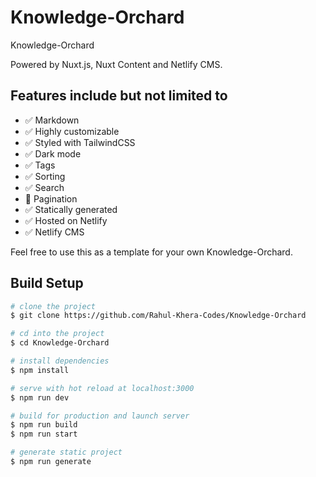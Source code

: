 # Knowledge-Orchard 

Knowledge-Orchard

Powered by Nuxt.js, Nuxt Content and Netlify CMS.

## Features include but not limited to

- ✅ Markdown
- ✅ Highly customizable
- ✅ Styled with TailwindCSS
- ✅ Dark mode
- ✅ Tags
- ✅ Sorting
- ✅ Search
- 🚧 Pagination
- ✅ Statically generated
- ✅ Hosted on Netlify
- ✅ Netlify CMS

Feel free to use this as a template for your own Knowledge-Orchard.

## Build Setup

```bash
# clone the project
$ git clone https://github.com/Rahul-Khera-Codes/Knowledge-Orchard

# cd into the project
$ cd Knowledge-Orchard

# install dependencies
$ npm install

# serve with hot reload at localhost:3000
$ npm run dev

# build for production and launch server
$ npm run build
$ npm run start

# generate static project
$ npm run generate
```
